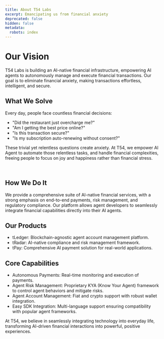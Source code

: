 ```yaml
---
title: About T54 Labs
excerpt: Emancipating us from financial anxiety
deprecated: false
hidden: false
metadata:
  robots: index
---
```

# Our Vision

T54 Labs is building an AI-native financial infrastructure, empowering AI agents to autonomously manage and execute financial transactions. Our goal is to eliminate financial anxiety, making transactions effortless, intelligent, and secure.

## What We Solve

Every day, people face countless financial decisions:

* "Did the restaurant just overcharge me?"
* "Am I getting the best price online?"
* "Is this transaction secure?"
* "Is my subscription auto-renewing without consent?"

These trivial yet relentless questions create anxiety. At T54, we empower AI Agent to automate those relentless tasks, and handle financial complexities, freeing people to focus on joy and happiness rather than financial stress.

<br />

## How We Do It

We provide a comprehensive suite of AI-native financial services, with a strong emphasis on end-to-end payments, risk management, and regulatory compliance. Our platform allows agent developers to seamlessly integrate financial capabilities directly into their AI agents.

## Our Products

* tLedger: Blockchain-agnostic agent account management platform.
* tRadar: AI-native compliance and risk management framework.
* tPay: Comprehensive AI payment solution for real-world applications.

## Core Capabilities

* Autonomous Payments: Real-time monitoring and execution of payments.
* Agent Risk Management: Proprietary KYA (Know Your Agent) framework to control agent behaviors and mitigate risks.
* Agent Account Management: Fiat and crypto support with robust wallet integration.
* Easy SDK Integration: Multi-language support ensuring compatibility with popular agent frameworks.

At T54, we believe in seamlessly integrating technology into everyday life, transforming AI-driven financial interactions into powerful, positive experiences.
